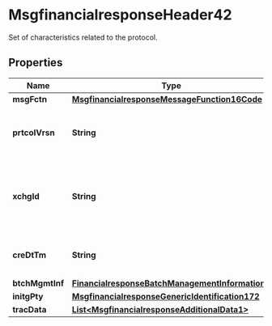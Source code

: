 

# MsgfinancialresponseHeader42

Set of characteristics related to the protocol.
## Properties

Name | Type | Description | Notes
------------ | ------------- | ------------- | -------------
**msgFctn** | [**MsgfinancialresponseMessageFunction16Code**](MsgfinancialresponseMessageFunction16Code.md) |  |  [optional]
**prtcolVrsn** | **String** | Version of the acquirer to issuer protocol specifications. |  [optional]
**xchgId** | **String** | Unique identification of an exchange of messages between two parties. |  [optional]
**creDtTm** | **String** | Date and time at which the message was sent. |  [optional]
**btchMgmtInf** | [**FinancialresponseBatchManagementInformation1**](FinancialresponseBatchManagementInformation1.md) |  |  [optional]
**initgPty** | [**MsgfinancialresponseGenericIdentification172**](MsgfinancialresponseGenericIdentification172.md) |  |  [optional]
**tracData** | [**List&lt;MsgfinancialresponseAdditionalData1&gt;**](MsgfinancialresponseAdditionalData1.md) |  |  [optional]



